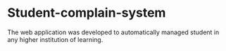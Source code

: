 # Student-complain-system
The web application was developed to automatically managed student in any higher institution of learning.  
